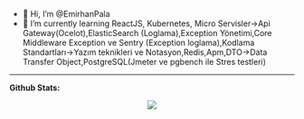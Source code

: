 - 👋 Hi, I’m @EmirhanPala
- 🌱 I’m currently learning ReactJS, Kubernetes, Micro Servisler->Api Gateway(Ocelot),ElasticSearch (Loglama),Exception Yönetimi,Core Middleware Exception ve Sentry (Exception loglama),Kodlama Standartları->Yazım teknikleri ve Notasyon,Redis,Apm,DTO->Data Transfer Object,PostgreSQL(Jmeter ve pgbench ile Stres testleri)

 ---
 
**Github Stats:**

<p align="center">
  
  <img src="https://github-readme-stats.vercel.app/api?username=emirhanpala&&show_icons=true&title_color=ffffff&icon_color=bb2acf&text_color=daf7dc&bg_color=151515">

</p>

<!--
**EmirhanPala/EmirhanPala** is a ✨ _special_ ✨ repository because its `README.md` (this file) appears on your GitHub profile.

Here are some ideas to get you started:

- 🔭 I’m currently working on ...
- 🌱 I’m currently learning ...
- 👯 I’m looking to collaborate on ...
- 🤔 I’m looking for help with ...
- 💬 Ask me about ...
- 📫 How to reach me: ...
- 😄 Pronouns: ...
- ⚡ Fun fact: ...
-->
